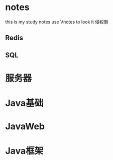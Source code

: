 # notes
this is my  study notes
use Vnotes to look it 
侵权删
## Redis
## SQL
# 服务器
# Java基础
# JavaWeb
# Java框架
